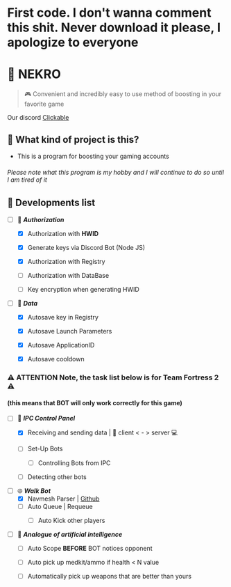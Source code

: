 # First code. I don't wanna comment this shit. Never download it please, I apologize to everyone


# 👾 NEKRO
>🎮 Convenient and incredibly easy to use method of boosting in your favorite game

Our discord [Clickable](https://discord.gg/3cSp2Zt2C6)

## 🌌 What kind of project is this?
- This is a program for boosting your gaming accounts

###### Please note what this program is my hobby and I will continue to do so until I am tired of it
	
## 📝 Developments list
	
- [ ] 🔐 **_Authorization_**
	- [X] Authorization with **HWID**
	- [X] Generate keys via Discord Bot (Node JS)
	- [X] Authorization with Registry
	- [ ] Authorization with DataBase
	- [ ] Key encryption when generating HWID
	
	
- [ ] 💾 **_Data_**
	- [X] Autosave key in Registry
	- [X] Autosave Launch Parameters
	- [X] Autosave ApplicationID
	- [X] Autosave cooldown
	

### ⚠ ATTENTION Note, the task list below is for Team Fortress 2 ⚠
#### (this means that BOT will only work correctly for this game)

- [ ] 📡 **_IPC Control Panel_**
    - [X] Receiving and sending data 	|	 🔌 client < - > server 💻
    - [ ] Set-Up Bots
		 - [ ] Controlling Bots from IPC
	- [ ] Detecting other bots


- [ ] 🌐 **_Walk Bot_**
    - [X] Navmesh Parser | [Github](https://github.com/forceinline/navmesh-parser)
    - [ ] Auto Queue | Requeue
		- [ ] Auto Kick other players
		
		
- [ ] 🔧 **_Analogue of artificial intelligence_**
	- [ ] Auto Scope **BEFORE** BOT notices opponent
	- [ ] Auto pick up medkit/ammo if health < N value
	- [ ] Automatically pick up weapons that are better than yours



